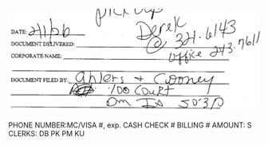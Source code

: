![](images/511242d26ffeb8f235da61e09f8b4c2d3a33d0a7da4c311a65765769c3fff7d3.jpg)  

PHONE NUMBER:MC/VISA #, exp. CASH CHECK # BILLING # AMOUNT: S CLERKS: DB PK PM KU  